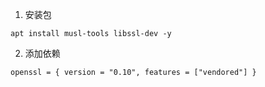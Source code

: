 1. 安装包
```
apt install musl-tools libssl-dev -y
```
2. 添加依赖
```
openssl = { version = "0.10", features = ["vendored"] }
```


## 
